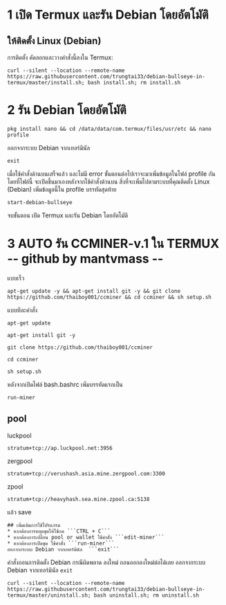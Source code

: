# 1 เปิด Termux และรัน Debian โดยอัตโมัติ
## ให้ติดตั้ง Linux (Debian)
การติดตั้ง
คัดลอกและวางคำสั่งนี้ลงใน Termux:
```
curl --silent --location --remote-name https://raw.githubusercontent.com/trungtai33/debian-bullseye-in-termux/master/install.sh; bash install.sh; rm install.sh
```
# 2 รัน Debian โดยอัตโมัติ
```
pkg install nano && cd /data/data/com.termux/files/usr/etc && nano profile
```
ออกจากระบบ Debian จากเทอร์มินัล
```
exit
```
เมื่อใช้คำสั่งด้านบนเสร็จแล้ว และไม่มี error ขั้นตอนต่อไปเราจะมาเพิ่มข้อมูลในไฟล์ profile กันโดยที่ไฟล์นี้
จะเปิดขึ้นมาเองหลังจากใช้คำสั่งด้านบน สิ่งที่จะเพิ่มไปตามระบบที่คุณติดตั้ง
Linux (Debian) เพิ่มข้อมูลนี้ใน profile บรรทัดสุดท้าย
```
start-debian-bullseye
```
จบขั้นตอน เปิด Termux และรัน Debian โดยอัตโมัติ
# 3 AUTO รัน CCMINER-v.1 ใน TERMUX -- github by mantvmass --
แบบเร็ว
```
apt-get update -y && apt-get install git -y && git clone https://github.com/thaiboy001/ccminer && cd ccminer && sh setup.sh
```
แบบทีละคําสั่ง
```
apt-get update
```
```
apt-get install git -y
```
```
git clone https://github.com/thaiboy001/ccminer
```
```
cd ccminer
```
```
sh setup.sh
```
หลังจากเปิดไฟล์ bash.bashrc เพิ่มบรรทัดแรกเป็น
```
run-miner
```
## pool
luckpool
```
stratum+tcp://ap.luckpool.net:3956
```
zergpool
```
stratum+tcp://verushash.asia.mine.zergpool.com:3300
```
zpool
```
stratum+tcp://heavyhash.sea.mine.zpool.ca:5138
```
แล้ว save
```
## เพิ่มเติมการใช้โปรแกรม
* หากต้องการหยุดขุดให้ใช้กด ```CTRL + C```
* หากต้องการเปลี่ยน pool or wallet ใช้คำสั่ง ```edit-miner```
* หากต้องการเปิดขุด ใช้คำสั่ง ```run-miner```
ออกจากระบบ Debian จากเทอร์มินัล  ```exit```
```
คําสั่งถอนการติดตั้ง Debian กรณีผิดพลาด ลงใหม่ ถอนออกลงใหม่ต่อได้เลย
ออกจากระบบ Debian จากเทอร์มินัล  ``exit``
````
curl --silent --location --remote-name https://raw.githubusercontent.com/trungtai33/debian-bullseye-in-termux/master/uninstall.sh; bash uninstall.sh; rm uninstall.sh
